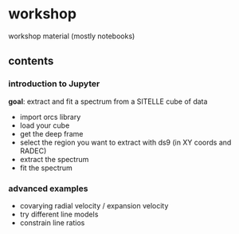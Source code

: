 # workshop
workshop material (mostly notebooks)

## contents

### introduction to Jupyter

**goal**: extract and fit a spectrum from a SITELLE cube of data

- import orcs library
- load your cube
- get the deep frame
- select the region you want to extract with ds9 (in XY coords and RADEC)
- extract the spectrum
- fit the spectrum

### advanced examples

- covarying radial velocity / expansion velocity
- try different line models
- constrain line ratios
